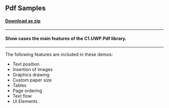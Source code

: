 ## Pdf Samples
#### [Download as zip](https://grapecity.github.io/DownGit/#/home?url=https://github.com/GrapeCity/ComponentOne-UWP-Samples/tree/master/C1.UWP.Pdf/CS/PdfSamples)
____
#### Show cases the main features of the C1.UWP.Pdf library.
____
The following features are included in these demos:

* Text position
* Insertion of images
* Graphics drawing
* Custom paper size
* Tables
* Page ordering
* Text flow
* UI Elements

